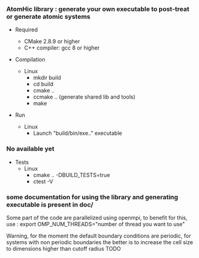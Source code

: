 ### AtomHic library : generate your own executable to post-treat or generate atomic systems
- Required
   - CMake 2.8.9 or higher
   - C++ compiler: gcc 8 or higher 

- Compilation
  - Linux
      - mkdir build
      - cd build
      - cmake ..
      - ccmake .. (generate shared lib and tools) 
      - make
- Run
   - Linux
     - Launch "build/bin/exe.." executable

### No available yet

- Tests
   - Linux
     - cmake .. -DBUILD_TESTS=true
     - ctest -V

### some documentation for using the library and generating executable is present in doc/

Some part of the code are parallelized using openmpi, to benefit for this, use : export OMP_NUM_THREADS="number of thread you want to use"

Warning, for the moment the default boundary conditions are periodic, for systems with non periodic boundaries the better is to increase the cell size to dimensions higher than cutoff radius TODO
